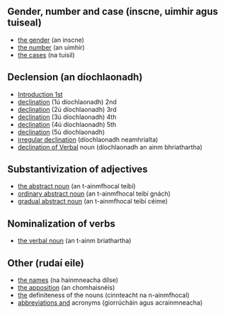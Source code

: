 ## Gender, number and case (inscne, uimhir agus tuiseal)

- [the gender](./subst2.htm) (an inscne)
- [the number](https://hafdon.github.io/bearleargais/subst2.htm) (an uimhir)
- [the cases](https://hafdon.github.io/bearleargais/subst2.htm) (na tuisil)

## Declension (an díochlaonadh)

- [Introduction 1st](https://bearleargais.onrender.com/dekl.htm)
- [declination](https://bearleargais.onrender.com/1dekl.htm) (1ú díochlaonadh) 2nd
- [declination](https://bearleargais.onrender.com/2dekl.htm) (2ú díochlaonadh) 3rd
- [declination](https://bearleargais.onrender.com/3dekl.htm) (3ú díochlaonadh) 4th
- [declination](https://bearleargais.onrender.com/4dekl.htm) (4ú díochlaonadh) 5th
- [declination](https://bearleargais.onrender.com/5dekl.htm) (5ú díochlaonadh)
- [irregular declination](https://bearleargais.onrender.com/0dekl.htm) (díochlaonadh neamhrialta)
- [declination of Verbal](https://bearleargais.onrender.com/verbnom.htm#genitiv) noun (díochlaonadh an ainm bhriathartha)

## Substantivization of adjectives

- [the abstract noun](https://bearleargais.onrender.com/adjektiv.htm) (an t-ainmfhocal teibí)
- [ordinary abstract noun](https://bearleargais.onrender.com/adjektiv.htm#gnach) (an t-ainmfhocal teibí gnách)
- [gradual abstract noun](https://bearleargais.onrender.com/adjektiv.htm#ceime) (an t-ainmfhocal teibí céime)

## Nominalization of verbs

- [the verbal noun](https://bearleargais.onrender.com/verbnom.htm) (an t-ainm briathartha)

## Other (rudaí eile)

- [the names](https://bearleargais.onrender.com/ainm.htm) (na hainmneacha dílse)
- [the apposition](https://bearleargais.onrender.com/subst5.htm#appos) (an chomhaisnéis)
- [the](https://bearleargais.onrender.com/subst5.htm#cinnte) definiteness of the nouns (cinnteacht na n-ainmfhocal)
- [abbreviations and](https://bearleargais.onrender.com/subst5.htm#abk) acronyms (giorrúcháin agus acrainmneacha)
